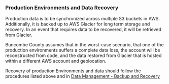 ### Production Environments and Data Recovery

Production data is to be synchronized across multiple S3 buckets in AWS.
Additionally, it is backed up to AWS Glacier for long term storage and recovery.
In an event that requires data to be recovered, it will be retrieved from
Glacier.

Buncombe County assumes that in the worst-case scenario, that one of the
production environments suffers a complete data loss, the account will be
reconstructed from code, and the data restored from Glacier that is hosted
within a different AWS account and geolocation.

Recovery of production Environments and data should follow the procedures listed
above and in [Data Management - Backup and Recovery](data-mgmt.md#cp-data-backup)
